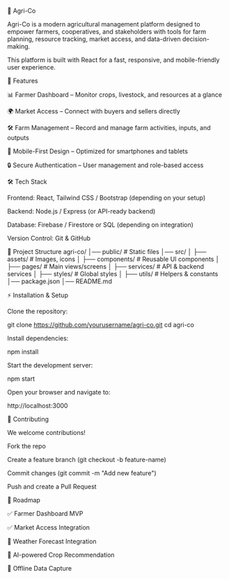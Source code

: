 🌱 Agri-Co

Agri-Co is a modern agricultural management platform designed to empower farmers, cooperatives, and stakeholders with tools for farm planning, resource tracking, market access, and data-driven decision-making.

This platform is built with React for a fast, responsive, and mobile-friendly user experience.

🚀 Features

📊 Farmer Dashboard – Monitor crops, livestock, and resources at a glance

🌍 Market Access – Connect with buyers and sellers directly

🛠 Farm Management – Record and manage farm activities, inputs, and outputs

📱 Mobile-First Design – Optimized for smartphones and tablets

🔒 Secure Authentication – User management and role-based access

🛠 Tech Stack

Frontend: React, Tailwind CSS / Bootstrap (depending on your setup)

Backend: Node.js / Express (or API-ready backend)

Database: Firebase / Firestore or SQL (depending on integration)

Version Control: Git & GitHub

📂 Project Structure
agri-co/
│── public/          # Static files
│── src/
│   ├── assets/      # Images, icons
│   ├── components/  # Reusable UI components
│   ├── pages/       # Main views/screens
│   ├── services/    # API & backend services
│   ├── styles/      # Global styles
│   ├── utils/       # Helpers & constants
│── package.json
│── README.md

⚡ Installation & Setup

Clone the repository:

git clone https://github.com/yourusername/agri-co.git
cd agri-co


Install dependencies:

npm install


Start the development server:

npm start


Open your browser and navigate to:

http://localhost:3000

🤝 Contributing

We welcome contributions!

Fork the repo

Create a feature branch (git checkout -b feature-name)

Commit changes (git commit -m "Add new feature")

Push and create a Pull Request

📌 Roadmap

✅ Farmer Dashboard MVP

✅ Market Access Integration

🔲 Weather Forecast Integration

🔲 AI-powered Crop Recommendation

🔲 Offline Data Capture
